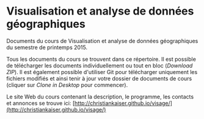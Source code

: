 # Visualisation et analyse de données géographiques

Documents du cours de Visualisation et analyse de données géographiques du semestre de printemps 2015.

Tous les documents du cours se trouvent dans ce répertoire. Il est possible de télécharger les documents individuellement ou tout en bloc (*Download ZIP*). Il est également possible d'utiliser Git pour télécharger uniquement les fichiers modifiés et ainsi tenir à jour votre dossier de documents de cours (cliquer sur *Clone in Desktop* pour commencer).

Le site Web du cours contenant la description, le programme, les contacts et annonces se trouve ici: [http://christiankaiser.github.io/visage/](http://christiankaiser.github.io/visage/)

